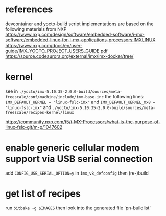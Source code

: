 # references 
devcontainer and yocto-build script implementations are based on the following materials from NXP
https://www.nxp.com/design/software/embedded-software/i-mx-software/embedded-linux-for-i-mx-applications-processors:IMXLINUX
https://www.nxp.com/docs/en/user-guide/IMX_YOCTO_PROJECT_USERS_GUIDE.pdf
https://source.codeaurora.org/external/imx/imx-docker/tree/

# kernel
see in `./yocto/imx-5.10.35-2.0.0-build/sources/meta-freescale/conf/machine/include/imx-base.inc` the following lines: `IMX_DEFAULT_KERNEL = "linux-fslc-imx"` and `IMX_DEFAULT_KERNEL_mx8 = "linux-fslc-imx"`
and
`./yocto/imx-5.10.35-2.0.0-build/sources/meta-freescale/recipes-kernel/linux`

https://community.nxp.com/t5/i-MX-Processors/what-is-the-purpose-of-linux-fslc-git/m-p/1047602

# enable generic cellular modem support via USB serial connection
add `CONFIG_USB_SERIAL_OPTION=y` in `imx_v8_defconfig` then (re-)build

# get list of recipes
run `bitbake -g $IMAGES` then look into the generated file 'pn-buildlist'